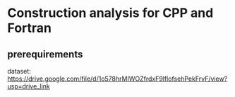 # Construction analysis for CPP and Fortran

## prerequirements
dataset: https://drive.google.com/file/d/1o578hrMIWOZfrdxF9lflofsehPekFrvF/view?usp=drive_link
